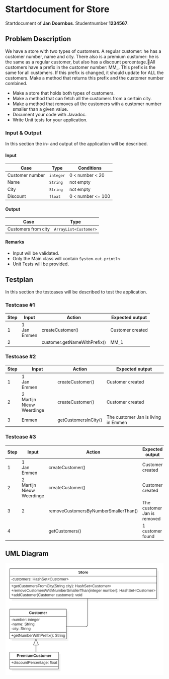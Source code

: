 # Startdocument for Store

Startdocument of **Jan Doornbos**. Studentnumber **1234567**.

## Problem Description

We have a store with two types of customers. A regular customer: he has a customer number, name and city. There also is a premium customer: he is the same as a regular customer, but also has a discount percentage.All customers have a prefix in the customer number: MM_. This prefix is the same for all customers. If this prefix is changed, it should update for ALL the customers. Make a method that returns this prefix and the customer number combined.
* Make a store that holds both types of customers.
* Make a method that can fetch all the customers from a certain city.
* Make a method that removes all the customers with a customer number smaller than a given value.
* Document your code with Javadoc.
* Write Unit tests for your application.

### Input & Output

In this section the in- and output of the application will be described.

#### Input

|Case|Type|Conditions|
|----|----|----------|
|Customer number|`integer`|0 < number < 20|
|Name|`String` |not empty|
|City|`String` |not empty|
|Discount|`float`|0 < number <= 100|

#### Output

|Case|Type|
|----|----|
|Customers from city|`ArrayList<Customer>`|

#### Remarks

* Input will be validated.
* Only the Main class will contain `System.out.println`
* Unit Tests will be provided.

## Testplan

In this section the testcases will be described to test the application.

### Testcase #1

|Step|Input|Action|Expected output|
|----|-----|------|---------------|
|1|1<br>Jan<br>Emmen|createCustomer()|Customer created|
|2| |customer.getNameWithPrefix()|MM_1|

### Testcase #2

|Step|Input|Action|Expected output|
|----|-----|------|---------------|
|1|1<br>Jan<br>Emmen|createCustomer()|Customer created|
|2|2<br>Martijn<br>Nieuw Weerdinge|createCustomer()|Customer created|
|3|Emmen|getCustomersInCity()|The customer Jan is living in Emmen|

### Testcase #3

|Step|Input|Action|Expected output|
|----|-----|------|---------------|
|1|1<br>Jan<br>Emmen|createCustomer()|Customer created|
|2|2<br>Martijn<br>Nieuw Weerdinge|createCustomer()|Customer created|
|3|2|removeCustomersByNumberSmallerThan()|The customer Jan is removed|
|4| |getCustomers()|1 customer found|

## UML Diagram

![UML Diagram](images/uml_v1.png "First Version of UML")